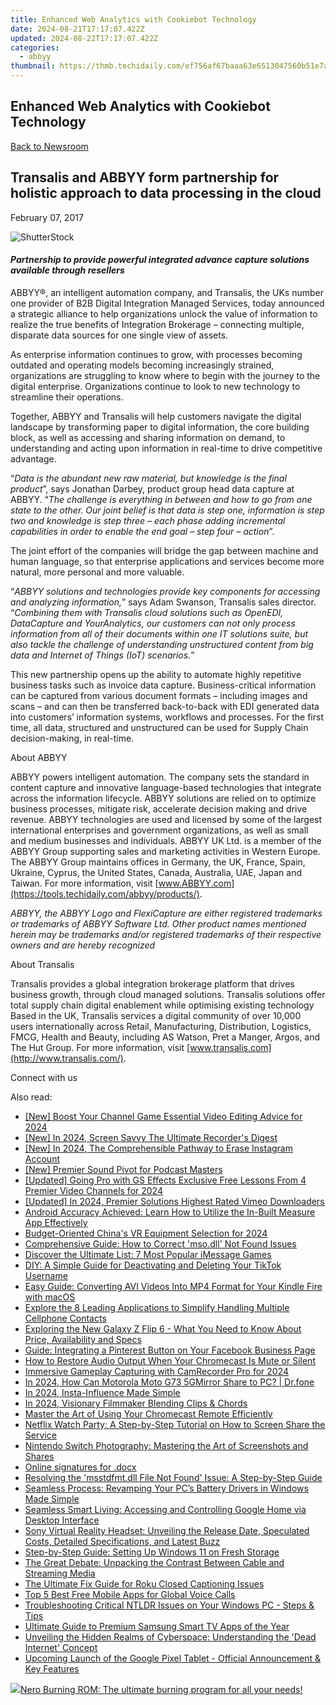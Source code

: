 ```yaml
---
title: Enhanced Web Analytics with Cookiebot Technology
date: 2024-08-21T17:17:07.422Z
updated: 2024-08-22T17:17:07.422Z
categories:
  - abbyy
thumbnail: https://thmb.techidaily.com/ef756af67baaa63e6513047560b51e7a06317e95c3578e612a362286e500591b.jpg
---
```


## Enhanced Web Analytics with Cookiebot Technology

[Back to Newsroom](https://tools.techidaily.com/abbyy/products/)

## Transalis and ABBYY form partnership for holistic approach to data processing in the cloud

February 07, 2017

![ShutterStock](https://content.abbyy.com/-/media/project/abbyy/abbyy/branchtemplates/shutterstock_1272462163_1296-x-729.jpg?h=729&iar=0&w=1296)

#### _Partnership to provide powerful integrated advance capture solutions available through resellers_ 

ABBYY®, an intelligent automation company, and Transalis, the UKs number one provider of B2B Digital Integration Managed Services, today announced a strategic alliance to help organizations unlock the value of information to realize the true benefits of Integration Brokerage – connecting multiple, disparate data sources for one single view of assets.

As enterprise information continues to grow, with processes becoming outdated and operating models becoming increasingly strained, organizations are struggling to know where to begin with the journey to the digital enterprise. Organizations continue to look to new technology to streamline their operations.

Together, ABBYY and Transalis will help customers navigate the digital landscape by transforming paper to digital information, the core building block, as well as accessing and sharing information on demand, to understanding and acting upon information in real-time to drive competitive advantage.

“_Data is the abundant new raw material, but knowledge is the final product_”, says Jonathan Darbey, product group head data capture at ABBYY. “_The challenge is everything in between and how to go from one state to the other. Our joint belief is that data is step one, information is step two and knowledge is step three – each phase adding incremental capabilities in order to enable the end goal – step four – action_”.

The joint effort of the companies will bridge the gap between machine and human language, so that enterprise applications and services become more natural, more personal and more valuable.

“_ABBYY solutions and technologies provide key components for accessing and analyzing information,_” says Adam Swanson, Transalis sales director. “_Combining them with Transalis cloud solutions such as OpenEDI, DataCapture and YourAnalytics, our customers can not only process information from all of their documents within one IT solutions suite, but also tackle the challenge of understanding unstructured content from big data and Internet of Things (IoT) scenarios._”

This new partnership opens up the ability to automate highly repetitive business tasks such as invoice data capture. Business-critical information can be captured from various document formats – including images and scans – and can then be transferred back-to-back with EDI generated data into customers’ information systems, workflows and processes. For the first time, all data, structured and unstructured can be used for Supply Chain decision-making, in real-time.

About ABBYY

ABBYY powers intelligent automation. The company sets the standard in content capture and innovative language-based technologies that integrate across the information lifecycle. ABBYY solutions are relied on to optimize business processes, mitigate risk, accelerate decision making and drive revenue. ABBYY technologies are used and licensed by some of the largest international enterprises and government organizations, as well as small and medium businesses and individuals. ABBYY UK Ltd. is a member of the ABBYY Group supporting sales and marketing activities in Western Europe. The ABBYY Group maintains offices in Germany, the UK, France, Spain, Ukraine, Cyprus, the United States, Canada, Australia, UAE, Japan and Taiwan. For more information, visit [www.ABBYY.com](https://tools.techidaily.com/abbyy/products/).

_ABBYY, the ABBYY Logo and FlexiCapture are either registered trademarks or trademarks of ABBYY Software Ltd. Other product names mentioned herein may be trademarks and/or registered trademarks of their respective owners and are hereby recognized_ 
  
About Transalis

Transalis provides a global integration brokerage platform that drives business growth, through cloud managed solutions. Transalis solutions offer total supply chain digital enablement while optimising existing technology Based in the UK, Transalis services a digital community of over 10,000 users internationally across Retail, Manufacturing, Distribution, Logistics, FMCG, Health and Beauty, including AS Watson, Pret a Manger, Argos, and The Hut Group. For more information, visit [www.transalis.com](http://www.transalis.com/).

  
Connect with us

<ins class="adsbygoogle"
     style="display:block"
     data-ad-format="autorelaxed"
     data-ad-client="ca-pub-7571918770474297"
     data-ad-slot="1223367746"></ins>



<ins class="adsbygoogle"
     style="display:block"
     data-ad-client="ca-pub-7571918770474297"
     data-ad-slot="8358498916"
     data-ad-format="auto"
     data-full-width-responsive="true"></ins>

<span class="atpl-alsoreadstyle">Also read:</span>
<div><ul>
<li><a href="https://youtube-docs.techidaily.com/oost-your-channel-game-essential-video-editing-advice-for-2024/"><u>[New] Boost Your Channel Game  Essential Video Editing Advice for 2024</u></a></li>
<li><a href="https://screen-capture.techidaily.com/new-in-2024-screen-savvy-the-ultimate-recorders-digest/"><u>[New] In 2024, Screen Savvy  The Ultimate Recorder's Digest</u></a></li>
<li><a href="https://instagram-clips.techidaily.com/new-in-2024-the-comprehensible-pathway-to-erase-instagram-account/"><u>[New] In 2024, The Comprehensible Pathway to Erase Instagram Account</u></a></li>
<li><a href="https://extra-skills.techidaily.com/new-premier-sound-pivot-for-podcast-masters/"><u>[New] Premier Sound Pivot for Podcast Masters</u></a></li>
<li><a href="https://eaxpv-info.techidaily.com/updated-going-pro-with-gs-effects-exclusive-free-lessons-from-4-premier-video-channels-for-2024/"><u>[Updated] Going Pro with GS Effects  Exclusive Free Lessons From 4 Premier Video Channels for 2024</u></a></li>
<li><a href="https://vimeo-videos.techidaily.com/updated-in-2024-premier-solutions-highest-rated-vimeo-downloaders/"><u>[Updated] In 2024, Premier Solutions  Highest Rated Vimeo Downloaders</u></a></li>
<li><a href="https://techtrends.techidaily.com/android-accuracy-achieved-learn-how-to-utilize-the-in-built-measure-app-effectively/"><u>Android Accuracy Achieved: Learn How to Utilize the In-Built Measure App Effectively</u></a></li>
<li><a href="https://extra-hints.techidaily.com/budget-oriented-chinas-vr-equipment-selection-for-2024/"><u>Budget-Oriented  China's VR Equipment Selection for 2024</u></a></li>
<li><a href="https://techtrends.techidaily.com/comprehensive-guide-how-to-correct-msodll-not-found-issues/"><u>Comprehensive Guide: How to Correct 'mso.dll' Not Found Issues</u></a></li>
<li><a href="https://techtrends.techidaily.com/discover-the-ultimate-list-7-most-popular-imessage-games/"><u>Discover the Ultimate List: 7 Most Popular iMessage Games</u></a></li>
<li><a href="https://techtrends.techidaily.com/diy-a-simple-guide-for-deactivating-and-deleting-your-tiktok-username/"><u>DIY: A Simple Guide for Deactivating and Deleting Your TikTok Username</u></a></li>
<li><a href="https://media-tips.techidaily.com/easy-guide-converting-avi-videos-into-mp4-format-for-your-kindle-fire-with-macos/"><u>Easy Guide: Converting AVI Videos Into MP4 Format for Your Kindle Fire with macOS</u></a></li>
<li><a href="https://techtrends.techidaily.com/explore-the-8-leading-applications-to-simplify-handling-multiple-cellphone-contacts/"><u>Explore the 8 Leading Applications to Simplify Handling Multiple Cellphone Contacts</u></a></li>
<li><a href="https://techtrends.techidaily.com/exploring-the-new-galaxy-z-flip-6-what-you-need-to-know-about-price-availability-and-specs/"><u>Exploring the New Galaxy Z Flip 6 - What You Need to Know About Price, Availability and Specs</u></a></li>
<li><a href="https://techtrends.techidaily.com/guide-integrating-a-pinterest-button-on-your-facebook-business-page/"><u>Guide: Integrating a Pinterest Button on Your Facebook Business Page</u></a></li>
<li><a href="https://techtrends.techidaily.com/how-to-restore-audio-output-when-your-chromecast-is-mute-or-silent/"><u>How to Restore Audio Output When Your Chromecast Is Mute or Silent</u></a></li>
<li><a href="https://digital-screen-recording.techidaily.com/immersive-gameplay-capturing-with-camrecorder-pro-for-2024/"><u>Immersive Gameplay Capturing with CamRecorder Pro for 2024</u></a></li>
<li><a href="https://screen-mirror.techidaily.com/in-2024-how-can-motorola-moto-g73-5gmirror-share-to-pc-drfone-by-drfone-android/"><u>In 2024, How Can Motorola Moto G73 5GMirror Share to PC? | Dr.fone</u></a></li>
<li><a href="https://instagram-clips.techidaily.com/in-2024-insta-influence-made-simple/"><u>In 2024, Insta-Influence Made Simple</u></a></li>
<li><a href="https://facebook-video-share.techidaily.com/in-2024-visionary-filmmaker-blending-clips-and-chords/"><u>In 2024, Visionary Filmmaker  Blending Clips & Chords</u></a></li>
<li><a href="https://techtrends.techidaily.com/master-the-art-of-using-your-chromecast-remote-efficiently/"><u>Master the Art of Using Your Chromecast Remote Efficiently</u></a></li>
<li><a href="https://techtrends.techidaily.com/netflix-watch-party-a-step-by-step-tutorial-on-how-to-screen-share-the-service/"><u>Netflix Watch Party: A Step-by-Step Tutorial on How to Screen Share the Service</u></a></li>
<li><a href="https://techtrends.techidaily.com/nintendo-switch-photography-mastering-the-art-of-screenshots-and-shares/"><u>Nintendo Switch Photography: Mastering the Art of Screenshots and Shares</u></a></li>
<li><a href="https://review-topics.techidaily.com/online-signatures-for-docx-by-ldigisigner-sign-a-word-sign-a-word/"><u>Online signatures for .docx </u></a></li>
<li><a href="https://techtrends.techidaily.com/resolving-the-msstdfmtdll-file-not-found-issue-a-step-by-step-guide/"><u>Resolving the 'msstdfmt.dll File Not Found' Issue: A Step-by-Step Guide</u></a></li>
<li><a href="https://win-dash.techidaily.com/seamless-process-revamping-your-pcs-battery-drivers-in-windows-made-simple/"><u>Seamless Process: Revamping Your PC’s Battery Drivers in Windows Made Simple</u></a></li>
<li><a href="https://techtrends.techidaily.com/seamless-smart-living-accessing-and-controlling-google-home-via-desktop-interface/"><u>Seamless Smart Living: Accessing and Controlling Google Home via Desktop Interface</u></a></li>
<li><a href="https://techtrends.techidaily.com/sony-virtual-reality-headset-unveiling-the-release-date-speculated-costs-detailed-specifications-and-latest-buzz/"><u>Sony Virtual Reality Headset: Unveiling the Release Date, Speculated Costs, Detailed Specifications, and Latest Buzz</u></a></li>
<li><a href="https://techtrends.techidaily.com/step-by-step-guide-setting-up-windows-11-on-fresh-storage/"><u>Step-by-Step Guide: Setting Up Windows 11 on Fresh Storage</u></a></li>
<li><a href="https://techtrends.techidaily.com/the-great-debate-unpacking-the-contrast-between-cable-and-streaming-media/"><u>The Great Debate: Unpacking the Contrast Between Cable and Streaming Media</u></a></li>
<li><a href="https://techtrends.techidaily.com/the-ultimate-fix-guide-for-roku-closed-captioning-issues/"><u>The Ultimate Fix Guide for Roku Closed Captioning Issues</u></a></li>
<li><a href="https://techtrends.techidaily.com/top-5-best-free-mobile-apps-for-global-voice-calls/"><u>Top 5 Best Free Mobile Apps for Global Voice Calls</u></a></li>
<li><a href="https://techtrends.techidaily.com/troubleshooting-critical-ntldr-issues-on-your-windows-pc-steps-and-tips/"><u>Troubleshooting Critical NTLDR Issues on Your Windows PC - Steps & Tips</u></a></li>
<li><a href="https://techtrends.techidaily.com/ultimate-guide-to-premium-samsung-smart-tv-apps-of-the-year/"><u>Ultimate Guide to Premium Samsung Smart TV Apps of the Year</u></a></li>
<li><a href="https://tech-haven.techidaily.com/unveiling-the-hidden-realms-of-cyberspace-understanding-the-dead-internet-concept/"><u>Unveiling the Hidden Realms of Cyberspace: Understanding the 'Dead Internet' Concept</u></a></li>
<li><a href="https://techtrends.techidaily.com/upcoming-launch-of-the-google-pixel-tablet-official-announcement-and-key-features/"><u>Upcoming Launch of the Google Pixel Tablet - Official Announcement & Key Features</u></a></li>
</ul></div>

<!-- affiliate ads begin -->
<a href="https://store.nero.com/order/checkout.php?PRODS=39694080&QTY=1&AFFILIATE=108875&CART=1"><img src="http://cdnwww.nero.com/nero-com-wAssets/img/banners/2023/nbr/fire/Screenshot_1red_gb.jpg" border="0">Nero Burning ROM:
The ultimate burning program for all your needs!</a>
<!-- affiliate ads end -->